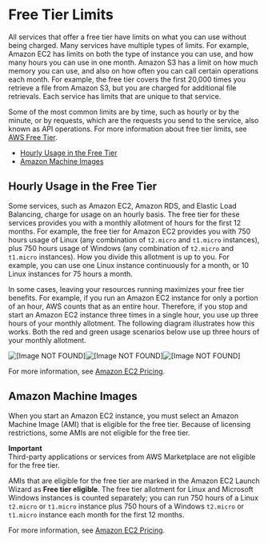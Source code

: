 # Free Tier Limits<a name="free-tier-limits"></a>

All services that offer a free tier have limits on what you can use without being charged\. Many services have multiple types of limits\. For example, Amazon EC2 has limits on both the type of instance you can use, and how many hours you can use in one month\. Amazon S3 has a limit on how much memory you can use, and also on how often you can call certain operations each month\. For example, the free tier covers the first 20,000 times you retrieve a file from Amazon S3, but you are charged for additional file retrievals\. Each service has limits that are unique to that service\.

Some of the most common limits are by time, such as hourly or by the minute, or by requests, which are the requests you send to the service, also known as API operations\. For more information about free tier limits, see [AWS Free Tier](http://aws.amazon.com/free/)\.


+ [Hourly Usage in the Free Tier](#hourly-limits)
+ [Amazon Machine Images](#ami-limits)

## Hourly Usage in the Free Tier<a name="hourly-limits"></a>

Some services, such as Amazon EC2, Amazon RDS, and Elastic Load Balancing, charge for usage on an hourly basis\. The free tier for these services provides you with a monthly allotment of hours for the first 12 months\. For example, the free tier for Amazon EC2 provides you with 750 hours usage of Linux \(any combination of `t2.micro` and `t1.micro` instances\), plus 750 hours usage of Windows \(any combination of `t2.micro` and `t1.micro` instances\)\. How you divide this allotment is up to you\. For example, you can use one Linux instance continuously for a month, or 10 Linux instances for 75 hours a month\.

In some cases, leaving your resources running maximizes your free tier benefits\. For example, if you run an Amazon EC2 instance for only a portion of an hour, AWS counts that as an entire hour\. Therefore, if you stop and start an Amazon EC2 instance three times in a single hour, you use up three hours of your monthly allotment\. The following diagram illustrates how this works\. Both the red and green usage scenarios below use up three hours of your monthly allotment\.

![\[Image NOT FOUND\]](http://docs.aws.amazon.com/awsaccountbilling/latest/aboutv2/)![\[Image NOT FOUND\]](http://docs.aws.amazon.com/awsaccountbilling/latest/aboutv2/)![\[Image NOT FOUND\]](http://docs.aws.amazon.com/awsaccountbilling/latest/aboutv2/)

For more information, see [Amazon EC2 Pricing](https://aws.amazon.com/ec2/pricing/)\.

## Amazon Machine Images<a name="ami-limits"></a>

When you start an Amazon EC2 instance, you must select an Amazon Machine Image \(AMI\) that is eligible for the free tier\. Because of licensing restrictions, some AMIs are not eligible for the free tier\.

**Important**  
Third\-party applications or services from AWS Marketplace are not eligible for the free tier\.

AMIs that are eligible for the free tier are marked in the Amazon EC2 Launch Wizard as **Free tier eligible**\. The free tier allotment for Linux and Microsoft Windows instances is counted separately; you can run 750 hours of a Linux `t2.micro` or `t1.micro` instance plus 750 hours of a Windows `t2.micro` or `t1.micro` instance each month for the first 12 months\.

For more information, see [Amazon EC2 Pricing](https://aws.amazon.com/ec2/pricing/)\.